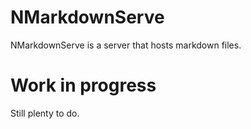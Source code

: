# NMarkdownServe

NMarkdownServe is a server that hosts markdown files.

# Work in progress

Still plenty to do.
